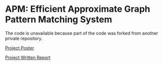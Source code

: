 # APM: Efficient Approximate Graph Pattern Matching System

The code is unavailable because part of the code was forked from another private repository.

[Project Poster](Poster.pdf)

[Project Written Report](Final_Report.docx)

